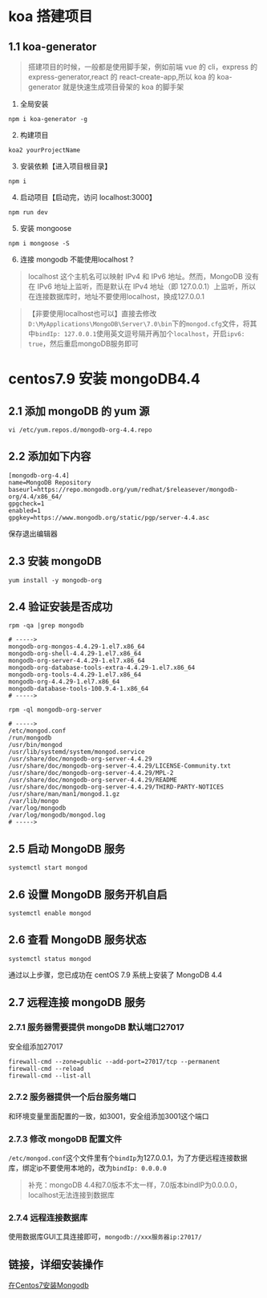 # koa 搭建项目

## 1.1 koa-generator

> 搭建项目的时候，一般都是使用脚手架，例如前端 vue 的 cli，express 的 express-generator,react 的 react-create-app,所以 koa 的 koa-generator 就是快速生成项目骨架的 koa 的脚手架

1. 全局安装

```shell
npm i koa-generator -g
```

2. 构建项目

```shell
koa2 yourProjectName
```

3. 安装依赖【进入项目根目录】

```shell
npm i
```

4. 启动项目【启动完，访问 localhost:3000】

```shell
npm run dev
```

5. 安装 mongoose

```shell
npm i mongoose -S
```

6. 连接 mongodb 不能使用localhost ?

> localhost 这个主机名可以映射 IPv4 和 IPv6 地址。然而，MongoDB 没有在 IPv6 地址上监听，而是默认在 IPv4 地址（即 127.0.0.1）上监听，所以在连接数据库时，地址不要使用localhost，换成127.0.0.1

> 【非要使用localhost也可以】直接去修改`D:\MyApplications\MongoDB\Server\7.0\bin`下的`mongod.cfg`文件，将其中`bindIp: 127.0.0.1`使用英文逗号隔开再加个`localhost`，开启`ipv6: true`，然后重启mongoDB服务即可

# centos7.9 安装 mongoDB4.4

## 2.1 添加 mongoDB 的 yum 源

```shell
vi /etc/yum.repos.d/mongodb-org-4.4.repo
```

## 2.2 添加如下内容

```shell
[mongodb-org-4.4]
name=MongoDB Repository
baseurl=https://repo.mongodb.org/yum/redhat/$releasever/mongodb-org/4.4/x86_64/
gpgcheck=1
enabled=1
gpgkey=https://www.mongodb.org/static/pgp/server-4.4.asc
```

保存退出编辑器

## 2.3 安装 mongoDB

```shell
yum install -y mongodb-org
```

## 2.4 验证安装是否成功

```shell
rpm -qa |grep mongodb

# ----->
mongodb-org-mongos-4.4.29-1.el7.x86_64
mongodb-org-shell-4.4.29-1.el7.x86_64
mongodb-org-server-4.4.29-1.el7.x86_64
mongodb-org-database-tools-extra-4.4.29-1.el7.x86_64
mongodb-org-tools-4.4.29-1.el7.x86_64
mongodb-org-4.4.29-1.el7.x86_64
mongodb-database-tools-100.9.4-1.x86_64
# ----->

rpm -ql mongodb-org-server

# ----->
/etc/mongod.conf
/run/mongodb
/usr/bin/mongod
/usr/lib/systemd/system/mongod.service
/usr/share/doc/mongodb-org-server-4.4.29
/usr/share/doc/mongodb-org-server-4.4.29/LICENSE-Community.txt
/usr/share/doc/mongodb-org-server-4.4.29/MPL-2
/usr/share/doc/mongodb-org-server-4.4.29/README
/usr/share/doc/mongodb-org-server-4.4.29/THIRD-PARTY-NOTICES
/usr/share/man/man1/mongod.1.gz
/var/lib/mongo
/var/log/mongodb
/var/log/mongodb/mongod.log
# ----->
```

## 2.5 启动 MongoDB 服务

```shell
systemctl start mongod
```

## 2.6 设置 MongoDB 服务开机自启

```shell
systemctl enable mongod
```

## 2.6 查看 MongoDB 服务状态

```shell
systemctl status mongod
```

通过以上步骤，您已成功在 centOS 7.9 系统上安装了 MongoDB 4.4

## 2.7 远程连接 mongoDB 服务

### 2.7.1 服务器需要提供 mongoDB 默认端口27017

安全组添加27017

```shell
firewall-cmd --zone=public --add-port=27017/tcp --permanent
firewall-cmd --reload
firewall-cmd --list-all
```

### 2.7.2 服务器提供一个后台服务端口

和环境变量里面配置的一致，如3001，安全组添加3001这个端口

### 2.7.3 修改 mongoDB 配置文件

`/etc/mongod.conf`这个文件里有个`bindIp`为127.0.0.1，为了方便远程连接数据库，绑定ip不要使用本地的，改为`bindIp: 0.0.0.0`

> 补充：mongoDB 4.4和7.0版本不太一样，7.0版本bindIP为0.0.0.0，localhost无法连接到数据库

### 2.7.4 远程连接数据库

使用数据库GUI工具连接即可，`mongodb://xxx服务器ip:27017/`


## 链接，详细安装操作

[在Centos7安装Mongodb](https://www.cnblogs.com/chrisleon/p/17576806.html)